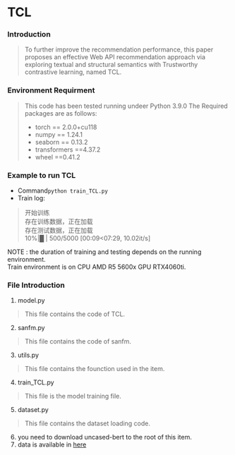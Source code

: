 # TCL
### Introduction
> To further improve the 
recommendation performance, this paper proposes an effective 
Web API recommendation approach via exploring textual and 
structural semantics with Trustworthy contrastive learning, 
named TCL. 

### Environment Requirment
> This code has been tested running undeer Python 3.9.0
> The Required packages are as follows:
> - torch == 2.0.0+cu118
> - numpy == 1.24.1
> - seaborn == 0.13.2
> - transformers ==4.37.2
> - wheel ==0.41.2

### Example to run TCL
 - Command`python train_TCL.py`
 - Train log:
>    开始训练    
存在训练数据，正在加载    
存在测试数据，正在加载    
 10%|█         | 500/5000 [00:09<07:29, 10.02it/s]    
> 
NOTE : the duration of training and testing depends on the running environment.   
Train environment is on CPU AMD R5 5600x GPU RTX4060ti.    
### File Introduction
1. model.py
> This file contains the code of TCL.
2. sanfm.py
> This file contains the code of sanfm.
3. utils.py
> This file contains the founction used in the item.
4. train_TCL.py
> This file is the model training file.
5. dataset.py
> This file contains the dataset loading code.
6. you need to download uncased-bert to the root of this item.    
7. data is available in [here](https://pan.baidu.com/s/1vXr_n8ecpBvWp5SX4K3fWg?pwd=q55v)


